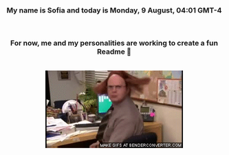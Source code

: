


<div align="center">
<h3 >My name is Sofia and today is Monday, 9 August, 04:01 GMT-4</h3><br>
<h3 >For now, me and my personalities are working to create a fun Readme 👋
</h3><br>
<img src='img/dwight.gif' alt='working...'/>
</div>
